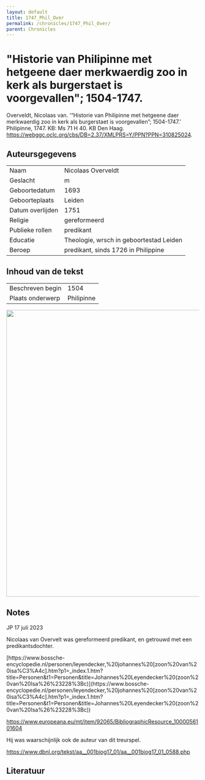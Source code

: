```yaml
---
layout: default
title: 1747_Phil_Over
permalink: /chronicles/1747_Phil_Over/
parent: Chronicles
--- 
```



# "Historie van Philipinne met hetgeene daer merkwaerdig zoo in kerk als burgerstaet is voorgevallen"; 1504-1747. 

Overveldt, Nicolaas van. ‘“Historie van Philipinne met hetgeene daer merkwaerdig zoo in kerk als burgerstaet is voorgevallen”; 1504-1747.’ Philipinne, 1747. KB: Ms 71 H 40. KB Den Haag. https://webggc.oclc.org/cbs/DB=2.37/XMLPRS=Y/PPN?PPN=310825024. 

## Auteursgegevens 

| | | 
| --------------- | --------------- | 
| Naam | Nicolaas Overveldt | 
| Geslacht | m | 
 | Geboortedatum | 1693 | 
| Geboorteplaats | Leiden | 
| Datum overlijden | 1751 | 
| Religie | gereformeerd | 
| Publieke rollen | predikant | 
| Educatie | Theologie, wrsch in geboortestad Leiden | 
| Beroep | predikant, sinds 1726 in Philippine | 

## Inhoud van de tekst 

| | | 
| --------------- | --------------- | 
| Beschreven begin | 1504 | 
| Plaats onderwerp | Philipinne | 

[<img src="..\..\barplots_chronicles\1747_Phil_Over.jpg" width="750"/>](..\..\barplots_chronicles\1747_Phil_Over.jpg) 

## Notes 

JP 17 juli 2023

Nicolaas van Overvelt was gereformeerd predikant, en getrouwd met een
predikantsdochter.

[https://www.bossche-
encyclopedie.nl/personen/leyendecker,%20johannes%20[zoon%20van%20isa%C3%A4c].htm?p1=_index.1.htm?title=Personen&t1=Personen&title=Johannes%20Leyendecker%20(zoon%20van%20Isa%26%23228%3Bc)](https://www.bossche-
encyclopedie.nl/personen/leyendecker,%20johannes%20\[zoon%20van%20isa%C3%A4c\].htm?p1=_index.1.htm?title=Personen&t1=Personen&title=Johannes%20Leyendecker%20\(zoon%20van%20Isa%26%23228%3Bc\))

<https://www.europeana.eu/mt/item/92065/BibliographicResource_1000056101604>

Hij was waarschijnlijk ook de auteur van dit treurspel.

<https://www.dbnl.org/tekst/aa__001biog17_01/aa__001biog17_01_0588.php>



## Literatuur 

